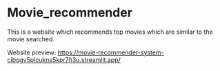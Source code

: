 # Movie_recommender
This is a website which recommends top movies which are similar to the movie searched.

Website preview: https://movie-recommender-system-cibqgv5plcukns5kpr7h3u.streamlit.app/
